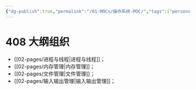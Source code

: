 ```yaml
---
{"dg-publish":true,"permalink":"/01-MOCs/操作系统-MOC/","tags":["personal/blog","os"]}
---
```


# 408 大纲组织
- [[02-pages/进程与线程\|进程与线程]]；
- [[02-pages/内存管理\|内存管理]]；
- [[02-pages/文件管理\|文件管理]]；
- [[02-pages/输入输出管理\|输入输出管理]]；
